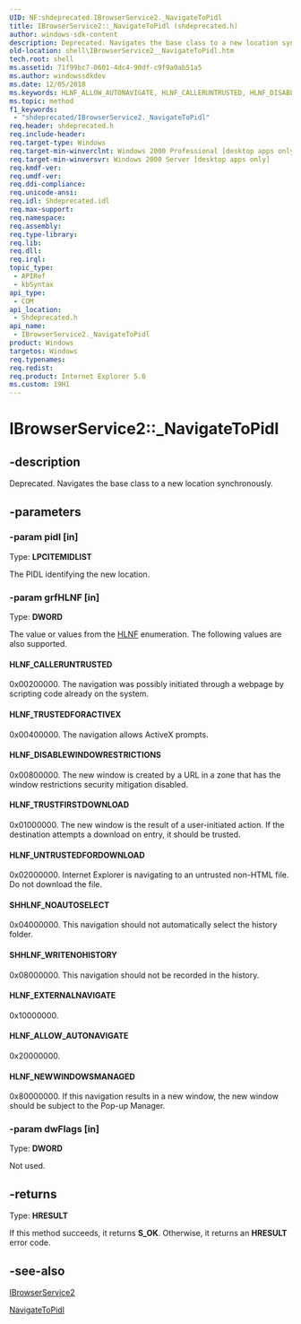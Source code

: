```yaml
---
UID: NF:shdeprecated.IBrowserService2._NavigateToPidl
title: IBrowserService2::_NavigateToPidl (shdeprecated.h)
author: windows-sdk-content
description: Deprecated. Navigates the base class to a new location synchronously.
old-location: shell\IBrowserService2__NavigateToPidl.htm
tech.root: shell
ms.assetid: 71f99bc7-0601-4dc4-90df-c9f9a0ab51a5
ms.author: windowssdkdev
ms.date: 12/05/2018
ms.keywords: HLNF_ALLOW_AUTONAVIGATE, HLNF_CALLERUNTRUSTED, HLNF_DISABLEWINDOWRESTRICTIONS, HLNF_EXTERNALNAVIGATE, HLNF_NEWWINDOWSMANAGED, HLNF_TRUSTEDFORACTIVEX, HLNF_TRUSTFIRSTDOWNLOAD, HLNF_UNTRUSTEDFORDOWNLOAD, IBrowserService2 interface [Windows Shell],_NavigateToPidl method, IBrowserService2._NavigateToPidl, IBrowserService2::_NavigateToPidl, SHHLNF_NOAUTOSELECT, SHHLNF_WRITENOHISTORY, _NavigateToPidl, _NavigateToPidl method [Windows Shell], _NavigateToPidl method [Windows Shell],IBrowserService2 interface, shdeprecated/IBrowserService2::_NavigateToPidl, shell.IBrowserService2__NavigateToPidl, zone_IBrowserService2__NavigateToPidl
ms.topic: method
f1_keywords: 
 - "shdeprecated/IBrowserService2._NavigateToPidl"
req.header: shdeprecated.h
req.include-header: 
req.target-type: Windows
req.target-min-winverclnt: Windows 2000 Professional [desktop apps only]
req.target-min-winversvr: Windows 2000 Server [desktop apps only]
req.kmdf-ver: 
req.umdf-ver: 
req.ddi-compliance: 
req.unicode-ansi: 
req.idl: Shdeprecated.idl
req.max-support: 
req.namespace: 
req.assembly: 
req.type-library: 
req.lib: 
req.dll: 
req.irql: 
topic_type:
 - APIRef
 - kbSyntax
api_type:
 - COM
api_location:
 - Shdeprecated.h
api_name:
 - IBrowserService2._NavigateToPidl
product: Windows
targetos: Windows
req.typenames: 
req.redist: 
req.product: Internet Explorer 5.0
ms.custom: 19H1
---
```


# IBrowserService2::_NavigateToPidl


## -description


Deprecated. Navigates the base class to a new location synchronously.


## -parameters




### -param pidl [in]

Type: <b>LPCITEMIDLIST</b>

The PIDL identifying the new location.


### -param grfHLNF [in]

Type: <b>DWORD</b>

The value or values from the <a href="https://docs.microsoft.com/previous-versions/windows/internet-explorer/ie-developer/platform-apis/aa740922(v=vs.85)">HLNF</a> enumeration. The following values are also supported.



#### HLNF_CALLERUNTRUSTED

0x00200000. The navigation was possibly initiated through a webpage by scripting code already on the system.



#### HLNF_TRUSTEDFORACTIVEX

0x00400000. The navigation allows ActiveX prompts.



#### HLNF_DISABLEWINDOWRESTRICTIONS

0x00800000. The new window is created by a URL in a zone that has the window restrictions security mitigation disabled.



#### HLNF_TRUSTFIRSTDOWNLOAD

0x01000000. The new window is the result of a user-initiated action. If the destination attempts a download on entry, it should be trusted.



#### HLNF_UNTRUSTEDFORDOWNLOAD

0x02000000. Internet Explorer is navigating to an untrusted non-HTML file. Do not download the file.



#### SHHLNF_NOAUTOSELECT

0x04000000. This navigation should not automatically select the history folder.



#### SHHLNF_WRITENOHISTORY

0x08000000. This navigation should not be recorded in the history.



#### HLNF_EXTERNALNAVIGATE

0x10000000.



#### HLNF_ALLOW_AUTONAVIGATE

0x20000000.



#### HLNF_NEWWINDOWSMANAGED

0x80000000. If this navigation results in a new window, the new window should be subject to the Pop-up Manager.


### -param dwFlags [in]

Type: <b>DWORD</b>

Not used.


## -returns



Type: <b>HRESULT</b>

If this method succeeds, it returns <b xmlns:loc="http://microsoft.com/wdcml/l10n">S_OK</b>. Otherwise, it returns an <b xmlns:loc="http://microsoft.com/wdcml/l10n">HRESULT</b> error code.




## -see-also




<a href="https://docs.microsoft.com/windows/desktop/api/shdeprecated/nn-shdeprecated-ibrowserservice2">IBrowserService2</a>



<a href="https://docs.microsoft.com/windows/desktop/api/shdeprecated/nf-shdeprecated-ibrowserservice-navigatetopidl">NavigateToPidl</a>
 

 

